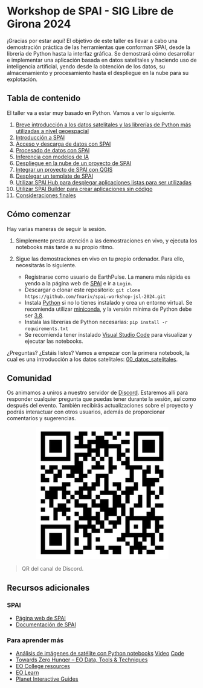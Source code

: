 # Workshop de SPAI - SIG Libre de Girona 2024

¡Gracias por estar aquí! El objetivo de este taller es llevar a cabo una demostración práctica de las herramientas que conforman SPAI, desde la librería de Python hasta la interfaz gráfica. Se demostrará cómo desarrollar e implementar una aplicación basada en datos satelitales y haciendo uso de inteligencia artificial, yendo desde la obtención de los datos, su almacenamiento y procesamiento hasta el despliegue en la nube para su explotación.

## Tabla de contenido

El taller va a estar muy basado en Python. Vamos a ver lo siguiente.

1. [Breve introducción a los datos satelitales y las librerías de Python más utilizadas a nivel geoespacial](./notebooks/00_datos_satelitales.ipynb)
2. [Introducción a SPAI](./notebooks/01_spai.ipynb)
3. [Acceso y descarga de datos con SPAI](./notebooks/02_acceso_datos.ipynb)
4. [Procesado de datos con SPAI](./notebooks/03_procesado_datos.ipynb)
5. [Inferencia con modelos de IA](./notebooks/04_inferencia_ia.ipynb)
6. [Despliegue en la nube de un proyecto de SPAI](./notebooks/05_despliegue.ipynb)
7. [Integrar un proyecto de SPAI con QGIS](./notebooks/06_integraciones.ipynb)
8. [Desplegar un template de SPAI](./notebooks/07_templates.ipynb)
9. [Utilizar SPAI Hub para desplegar aplicaciones listas para ser utilizadas](./notebooks/08_hub.ipynb)
10. [Utilizar SPAI Builder para crear aplicaciones sin código](./notebooks/09_builder.ipynb)
11. [Consideraciones finales](./notebooks/10_final.ipynb)

## Cómo comenzar

Hay varias maneras de seguir la sesión.

1. Simplemente presta atención a las demostraciones en vivo, y ejecuta los notebooks más tarde a su propio ritmo.

2. Sigue las demostraciones en vivo en tu propio ordenador. Para ello, necesitarás lo siguiente.

   - Registrarse como usuario de EarthPulse. La manera más rápida es yendo a la página web de [SPAI](https://spai.earthpulse.ai/) e ir a `Login`.
   - Descargar o clonar este repositorio: `git clone https://github.com/fmariv/spai-workshop-jsl-2024.git`
   - Instala [Python](https://www.python.org/) si no lo tienes instalado y crea un entorno virtual. Se recomienda utilizar [miniconda](https://docs.anaconda.com/free/miniconda/), y la versión mínima de Python debe ser [3.8](https://www.python.org/downloads/).
   - Instala las librerías de Python necesarias: `pip install -r requirements.txt`
   - Se recomienda tener instalado [Visual Studio Code](https://code.visualstudio.com/) para visualizar y ejecutar las notebooks.

¿Preguntas? ¿Estáis listos? Vamos a empezar con la primera notebook, la cual es una introducción a los datos satelitales: [00_datos_satelitales](notebooks/00_datos_satelitales.ipynb).

## Comunidad

Os animamos a uniros a nuestro servidor de [Discord](https://discord.com/invite/gCWyPzDjM2). Estaremos allí para responder cualquier pregunta que puedas tener durante la sesión, así como después del evento. También recibirás actualizaciones sobre el proyecto y podrás interactuar con otros usuarios, además de proporcionar comentarios y sugerencias.

<div style="text-align: center;">
    <img src="img/discord-qr.png" width=350>
</div>

> QR del canal de Discord.

## Recursos adicionales

### SPAI

- [Página web de SPAI](https://spai.earthpulse.ai/)
- [Documentación de SPAI](https://spai.earthpulse.ai/docs)

### Para aprender más

- [Análisis de imágenes de satélite con Python notebooks](https://www.unigis.es/webinar-analisis-de-imagenes-de-satelite-con-python-notebooks/) [Video](https://vimeo.com/427998599) [Code](https://github.com/ramiroaznar/ndvi-analysis)
- [Towards Zero Hunger – EO Data, Tools & Techniques](https://eo-college.org/eo-4-towards-zero-hunger/)
- [EO College resources](https://eo-college.org/all-resources/)
- [EO Learn](https://eo-learn.readthedocs.io/en/latest/)
- [Planet Interactive Guides](https://github.com/planetlabs/notebooks)
